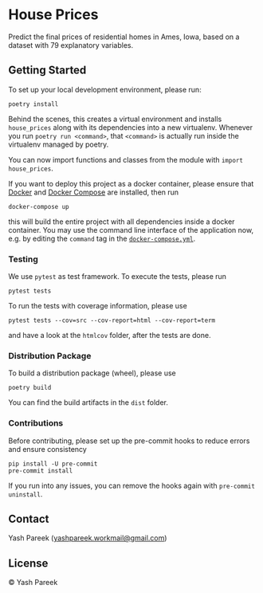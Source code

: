 # House Prices

Predict the final prices of residential homes in Ames, Iowa, based on a dataset with 79 explanatory variables.

## Getting Started

To set up your local development environment, please run:

    poetry install

Behind the scenes, this creates a virtual environment and installs `house_prices` along with its dependencies into a new virtualenv.
Whenever you run `poetry run <command>`, that `<command>` is actually run inside the virtualenv managed by poetry.

You can now import functions and classes from the module with `import house_prices`.

If you want to deploy this project as a docker container, please ensure that [Docker](https://docs.docker.com/install/) and [Docker Compose](https://docs.docker.com/compose/install/) are installed, then run

    docker-compose up

this will build the entire project with all dependencies inside a docker container. You may use the command line interface of the application now, e.g. by editing the `command` tag in the [`docker-compose.yml`](./docker-compose.yml).

### Testing

We use `pytest` as test framework. To execute the tests, please run

    pytest tests

To run the tests with coverage information, please use

    pytest tests --cov=src --cov-report=html --cov-report=term

and have a look at the `htmlcov` folder, after the tests are done.

### Distribution Package

To build a distribution package (wheel), please use

    poetry build

You can find the build artifacts in the `dist` folder.

### Contributions

Before contributing, please set up the pre-commit hooks to reduce errors and ensure consistency

    pip install -U pre-commit
    pre-commit install

If you run into any issues, you can remove the hooks again with `pre-commit uninstall`.

## Contact

Yash Pareek (yashpareek.workmail@gmail.com)

## License

© Yash Pareek
